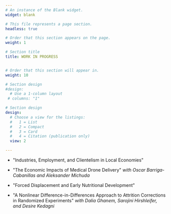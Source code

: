 ```yaml
---
# An instance of the Blank widget.
widget: blank

# This file represents a page section.
headless: true

# Order that this section appears on the page.
weight: 1

# Section title
title: WORK IN PROGRESS


# Order that this section will appear in.
weight: 10

# Section design
#design:
  # Use a 1-column layout
 # columns: "1"

# Section design
design:
  # Choose a view for the listings:
  #   1 = List
  #   2 = Compact
  #   3 = Card
  #   4 = Citation (publication only)
  view: 2 

---
```

- "Industries, Employment, and Clientelism in Local Economies"

- "The Economic Impacts of Medical Drone Delivery" *with Oscar Barriga-Cabanillas and Aleksander Michuda*

- "Forced Displacement and Early Nutritional Development"

- "A Nonlinear Difference-in-Differences Approach to Attrition Corrections in Randomized Experiments" *with Dalia Ghanem, Sarojini Hirshleifer, and Desire Kedagni*